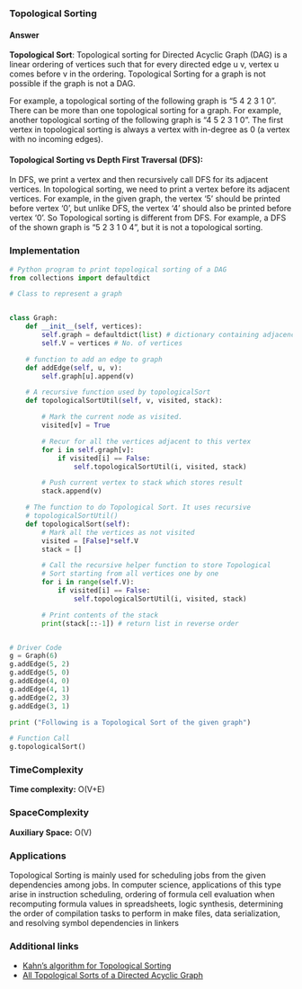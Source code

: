 ### Topological Sorting

#### Answer

**Topological Sort**: Topological sorting for Directed Acyclic Graph (DAG) is a linear ordering of vertices such that for every directed edge u v, vertex u comes before v in the ordering. Topological Sorting for a graph is not possible if the graph is not a DAG.

For example, a topological sorting of the following graph is “5 4 2 3 1 0”. There can be more than one topological sorting for a graph. For example, another topological sorting of the following graph is “4 5 2 3 1 0”. The first vertex in topological sorting is always a vertex with in-degree as 0 (a vertex with no incoming edges).

#### Topological Sorting vs Depth First Traversal (DFS): 

In DFS, we print a vertex and then recursively call DFS for its adjacent vertices. In topological sorting, we need to print a vertex before its adjacent vertices. For example, in the given graph, the vertex ‘5’ should be printed before vertex ‘0’, but unlike DFS, the vertex ‘4’ should also be printed before vertex ‘0’. So Topological sorting is different from DFS. For example, a DFS of the shown graph is “5 2 3 1 0 4”, but it is not a topological sorting.


### Implementation

```python
# Python program to print topological sorting of a DAG
from collections import defaultdict

# Class to represent a graph


class Graph:
	def __init__(self, vertices):
		self.graph = defaultdict(list) # dictionary containing adjacency List
		self.V = vertices # No. of vertices

	# function to add an edge to graph
	def addEdge(self, u, v):
		self.graph[u].append(v)

	# A recursive function used by topologicalSort
	def topologicalSortUtil(self, v, visited, stack):

		# Mark the current node as visited.
		visited[v] = True

		# Recur for all the vertices adjacent to this vertex
		for i in self.graph[v]:
			if visited[i] == False:
				self.topologicalSortUtil(i, visited, stack)

		# Push current vertex to stack which stores result
		stack.append(v)

	# The function to do Topological Sort. It uses recursive
	# topologicalSortUtil()
	def topologicalSort(self):
		# Mark all the vertices as not visited
		visited = [False]*self.V
		stack = []

		# Call the recursive helper function to store Topological
		# Sort starting from all vertices one by one
		for i in range(self.V):
			if visited[i] == False:
				self.topologicalSortUtil(i, visited, stack)

		# Print contents of the stack
		print(stack[::-1]) # return list in reverse order


# Driver Code
g = Graph(6)
g.addEdge(5, 2)
g.addEdge(5, 0)
g.addEdge(4, 0)
g.addEdge(4, 1)
g.addEdge(2, 3)
g.addEdge(3, 1)

print ("Following is a Topological Sort of the given graph")

# Function Call
g.topologicalSort()

```

### TimeComplexity

**Time complexity:** O(V+E)


### SpaceComplexity

**Auxiliary Space:** O(V)

### Applications
Topological Sorting is mainly used for scheduling jobs from the given dependencies among jobs. In computer science, applications of this type arise in instruction scheduling, ordering of formula cell evaluation when recomputing formula values in spreadsheets, logic synthesis, determining the order of compilation tasks to perform in make files, data serialization, and resolving symbol dependencies in linkers

### Additional links
- [Kahn’s algorithm for Topological Sorting](https://www.geeksforgeeks.org/topological-sorting-indegree-based-solution/)
- [All Topological Sorts of a Directed Acyclic Graph](https://www.geeksforgeeks.org/all-topological-sorts-of-a-directed-acyclic-graph/)
